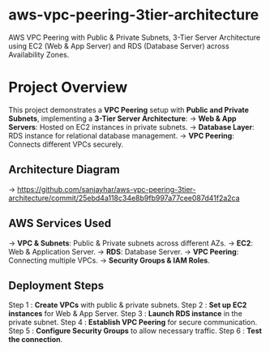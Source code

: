 # aws-vpc-peering-3tier-architecture
AWS VPC Peering with Public &amp; Private Subnets, 3-Tier Server Architecture using EC2 (Web &amp; App Server) and RDS (Database Server) across Availability Zones.

# Project Overview
This project demonstrates a **VPC Peering** setup with **Public and Private Subnets**, implementing a **3-Tier Server Architecture**:
-> **Web & App Servers**: Hosted on EC2 instances in private subnets.
-> **Database Layer**: RDS instance for relational database management.
-> **VPC Peering**: Connects different VPCs securely.

## Architecture Diagram
-> https://github.com/sanjayhar/aws-vpc-peering-3tier-architecture/commit/25ebd4a118c34e8b9fb997a77cee087d41f2a2ca

## AWS Services Used
-> **VPC & Subnets**: Public & Private subnets across different AZs.
-> **EC2**: Web & Application Server.
-> **RDS**: Database Server.
-> **VPC Peering**: Connecting multiple VPCs.
-> **Security Groups & IAM Roles**.

## Deployment Steps
Step 1 : **Create VPCs** with public & private subnets.
Step 2 : **Set up EC2 instances** for Web & App Server.
Step 3 : **Launch RDS instance** in the private subnet.
Step 4 : **Establish VPC Peering** for secure communication.
Step 5 : **Configure Security Groups** to allow necessary traffic.
Step 6 : **Test the connection**.

